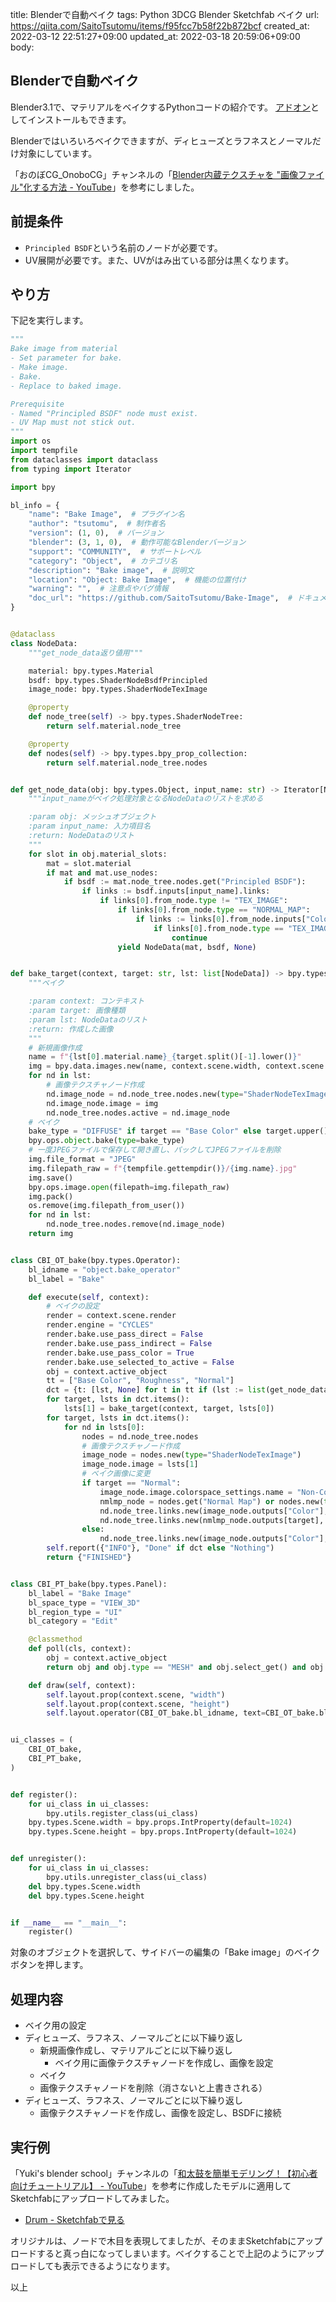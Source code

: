title: Blenderで自動ベイク
tags: Python 3DCG Blender Sketchfab ベイク
url: https://qiita.com/SaitoTsutomu/items/f95fcc7b58f22b872bcf
created_at: 2022-03-12 22:51:27+09:00
updated_at: 2022-03-18 20:59:06+09:00
body:

## Blenderで自動ベイク

Blender3.1で、マテリアルをベイクするPythonコードの紹介です。
[アドオン](https://github.com/SaitoTsutomu/Bake-Image)としてインストールもできます。

Blenderではいろいろベイクできますが、ディヒューズとラフネスとノーマルだけ対象にしています。

「おのぼCG_OnoboCG」チャンネルの「[Blender内蔵テクスチャを "画像ファイル"化する方法 - YouTube](https://youtu.be/pvecLjdhy58)」を参考にしました。

## 前提条件

- `Principled BSDF`という名前のノードが必要です。
- UV展開が必要です。また、UVがはみ出ている部分は黒くなります。

## やり方

下記を実行します。

```py
"""
Bake image from material
- Set parameter for bake.
- Make image.
- Bake.
- Replace to baked image.

Prerequisite
- Named "Principled BSDF" node must exist.
- UV Map must not stick out.
"""
import os
import tempfile
from dataclasses import dataclass
from typing import Iterator

import bpy

bl_info = {
    "name": "Bake Image",  # プラグイン名
    "author": "tsutomu",  # 制作者名
    "version": (1, 0),  # バージョン
    "blender": (3, 1, 0),  # 動作可能なBlenderバージョン
    "support": "COMMUNITY",  # サポートレベル
    "category": "Object",  # カテゴリ名
    "description": "Bake image",  # 説明文
    "location": "Object: Bake Image",  # 機能の位置付け
    "warning": "",  # 注意点やバグ情報
    "doc_url": "https://github.com/SaitoTsutomu/Bake-Image",  # ドキュメントURL
}


@dataclass
class NodeData:
    """get_node_data返り値用"""

    material: bpy.types.Material
    bsdf: bpy.types.ShaderNodeBsdfPrincipled
    image_node: bpy.types.ShaderNodeTexImage

    @property
    def node_tree(self) -> bpy.types.ShaderNodeTree:
        return self.material.node_tree

    @property
    def nodes(self) -> bpy.types.bpy_prop_collection:
        return self.material.node_tree.nodes


def get_node_data(obj: bpy.types.Object, input_name: str) -> Iterator[NodeData]:
    """input_nameがベイク処理対象となるNodeDataのリストを求める

    :param obj: メッシュオブジェクト
    :param input_name: 入力項目名
    :return: NodeDataのリスト
    """
    for slot in obj.material_slots:
        mat = slot.material
        if mat and mat.use_nodes:
            if bsdf := mat.node_tree.nodes.get("Principled BSDF"):
                if links := bsdf.inputs[input_name].links:
                    if links[0].from_node.type != "TEX_IMAGE":
                        if links[0].from_node.type == "NORMAL_MAP":
                            if links := links[0].from_node.inputs["Color"].links:
                                if links[0].from_node.type == "TEX_IMAGE":
                                    continue
                        yield NodeData(mat, bsdf, None)


def bake_target(context, target: str, lst: list[NodeData]) -> bpy.types.Image:
    """ベイク

    :param context: コンテキスト
    :param target: 画像種類
    :param lst: NodeDataのリスト
    :return: 作成した画像
    """
    # 新規画像作成
    name = f"{lst[0].material.name}_{target.split()[-1].lower()}"
    img = bpy.data.images.new(name, context.scene.width, context.scene.height)
    for nd in lst:
        # 画像テクスチャノード作成
        nd.image_node = nd.node_tree.nodes.new(type="ShaderNodeTexImage")
        nd.image_node.image = img
        nd.node_tree.nodes.active = nd.image_node
    # ベイク
    bake_type = "DIFFUSE" if target == "Base Color" else target.upper()
    bpy.ops.object.bake(type=bake_type)
    # 一度JPEGファイルで保存して開き直し、パックしてJPEGファイルを削除
    img.file_format = "JPEG"
    img.filepath_raw = f"{tempfile.gettempdir()}/{img.name}.jpg"
    img.save()
    bpy.ops.image.open(filepath=img.filepath_raw)
    img.pack()
    os.remove(img.filepath_from_user())
    for nd in lst:
        nd.node_tree.nodes.remove(nd.image_node)
    return img


class CBI_OT_bake(bpy.types.Operator):
    bl_idname = "object.bake_operator"
    bl_label = "Bake"

    def execute(self, context):
        # ベイクの設定
        render = context.scene.render
        render.engine = "CYCLES"
        render.bake.use_pass_direct = False
        render.bake.use_pass_indirect = False
        render.bake.use_pass_color = True
        render.bake.use_selected_to_active = False
        obj = context.active_object
        tt = ["Base Color", "Roughness", "Normal"]
        dct = {t: [lst, None] for t in tt if (lst := list(get_node_data(obj, t)))}
        for target, lsts in dct.items():
            lsts[1] = bake_target(context, target, lsts[0])
        for target, lsts in dct.items():
            for nd in lsts[0]:
                nodes = nd.node_tree.nodes
                # 画像テクスチャノード作成
                image_node = nodes.new(type="ShaderNodeTexImage")
                image_node.image = lsts[1]
                # ベイク画像に変更
                if target == "Normal":
                    image_node.image.colorspace_settings.name = "Non-Color"
                    nmlmp_node = nodes.get("Normal Map") or nodes.new(type="ShaderNodeNormalMap")
                    nd.node_tree.links.new(image_node.outputs["Color"], nmlmp_node.inputs["Color"])
                    nd.node_tree.links.new(nmlmp_node.outputs[target], nd.bsdf.inputs[target])
                else:
                    nd.node_tree.links.new(image_node.outputs["Color"], nd.bsdf.inputs[target])
        self.report({"INFO"}, "Done" if dct else "Nothing")
        return {"FINISHED"}


class CBI_PT_bake(bpy.types.Panel):
    bl_label = "Bake Image"
    bl_space_type = "VIEW_3D"
    bl_region_type = "UI"
    bl_category = "Edit"

    @classmethod
    def poll(cls, context):
        obj = context.active_object
        return obj and obj.type == "MESH" and obj.select_get() and obj.active_material

    def draw(self, context):
        self.layout.prop(context.scene, "width")
        self.layout.prop(context.scene, "height")
        self.layout.operator(CBI_OT_bake.bl_idname, text=CBI_OT_bake.bl_label)


ui_classes = (
    CBI_OT_bake,
    CBI_PT_bake,
)


def register():
    for ui_class in ui_classes:
        bpy.utils.register_class(ui_class)
    bpy.types.Scene.width = bpy.props.IntProperty(default=1024)
    bpy.types.Scene.height = bpy.props.IntProperty(default=1024)


def unregister():
    for ui_class in ui_classes:
        bpy.utils.unregister_class(ui_class)
    del bpy.types.Scene.width
    del bpy.types.Scene.height


if __name__ == "__main__":
    register()
```

対象のオブジェクトを選択して、サイドバーの編集の「Bake image」のベイクボタンを押します。

## 処理内容

- ベイク用の設定
- ディヒューズ、ラフネス、ノーマルごとに以下繰り返し
    - 新規画像作成し、マテリアルごとに以下繰り返し
        - ベイク用に画像テクスチャノードを作成し、画像を設定
    - ベイク
    - 画像テクスチャノードを削除（消さないと上書きされる）
- ディヒューズ、ラフネス、ノーマルごとに以下繰り返し
    - 画像テクスチャノードを作成し、画像を設定し、BSDFに接続

## 実行例

「Yuki's blender school」チャンネルの「[和太鼓を簡単モデリング！【初心者向けチュートリアル】 - YouTube](https://youtu.be/pB2uchL9Vqk)」を参考に作成したモデルに適用してSketchfabにアップロードしてみました。

- [Drum - Sketchfabで見る](https://skfb.ly/ot9U9)

オリジナルは、ノードで木目を表現してましたが、そのままSketchfabにアップロードすると真っ白になってしまいます。ベイクすることで上記のようにアップロードしても表示できるようになります。

以上

